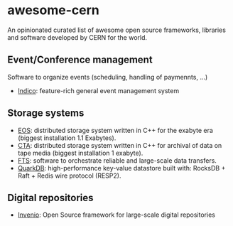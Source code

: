 # awesome-cern
An opinionated curated list of awesome open source frameworks, libraries and software developed by CERN for the world.

## Event/Conference management
Software to organize events (scheduling, handling of paymennts, ...)
- [Indico](https://getindico.io): feature-rich general event management system

## Storage systems
- [EOS](https://eos-web.web.cern.ch/eos-web/): distributed storage system written in C++ for the exabyte era (biggest installation 1.1 Exabytes).
- [CTA](https://eoscta.docs.cern.ch/latest/): distributed storage system written in C++ for archival of data on tape media (biggest installation 1 exabyte).
- [FTS](https://fts.web.cern.ch/fts/): software to orchestrate reliable and large-scale data transfers.
- [QuarkDB](https://quarkdb.web.cern.ch/quarkdb/docs/master/): high-performance key-value datastore built with: RocksDB + Raft + Redis wire protocol (RESP2).

## Digital repositories
- [Invenio](https://inveniosoftware.org): Open Source framework for large-scale digital repositories


